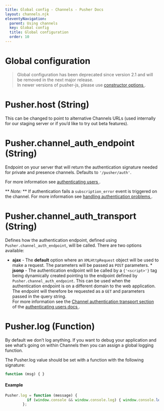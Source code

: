 ```yaml
---
title: Global config - Channels - Pusher Docs
layout: channels.njk
eleventyNavigation: 
  parent: Using channels
  key: Global config
  title: Global configuration
  order: 10
---
```

# Global configuration
 
> Global configuration has been deprecated since version 2.1 and will be removed in the next major release. <br /> In newer versions of pusher-js, please use [ constructor options ](/docs/channels/using_channels/connection#channels-options-parameter) . 
 
# Pusher.host (String)
 
This can be changed to point to alternative Channels URLs (used internally for our staging server or if you’d like to try out beta features). 
 
# Pusher.channel_auth_endpoint (String)
 
Endpoint on your server that will return the authentication signature needed for private and presence channels. Defaults to `'/pusher/auth'`. 
 
For more information see [ authenticating users ](/docs/channels/server_api/authenticating-users) . 
 
** *Note:* ** If authentication fails a `subscription_error` event is triggered on the channel. For more information see [ handling authentication problems ](/docs/channels/using_channels/events#pusher-subscription-error) . 
 
# Pusher.channel_auth_transport (String)
 
Defines how the authentication endpoint, defined using `Pusher.channel_auth_endpoint`, will be called. There are two options available: 
  *  **ajax** - The **default** option where an `XMLHttpRequest` object will be used to make a request. The parameters will be passed as `POST` parameters.  *  **jsonp** - The authentication endpoint will be called by a `{'<script>'}` tag being dynamically created pointing to the endpoint defined by `Pusher.channel_auth_endpoint`. This can be used when the authentication endpoint is on a different domain to the web application. The endpoint will therefore be requested as a `GET` and parameters passed in the query string.   
For more information see the [ Channel authentication transport section ](/docs/channels/server_api/authenticating-users#setting-the-channel-authentication-transport) of the [ authenticating users docs ](/docs/channels/server_api/authenticating-users) . 
 
# Pusher.log (Function)
 
By default we don’t log anything. If you want to debug your application and see what’s going on within Channels then you can assign a global logging function. 
 
The Pusher.log value should be set with a function with the following signature: 

    
```js
function (msg) { }
```


    
#### Example


    
```js
Pusher.log = function (message) {
          if (window.console && window.console.log) { window.console.log(message); }
        };
```


